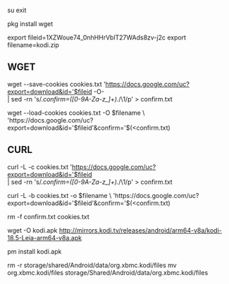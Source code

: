 

su
exit

pkg install wget

export fileid=1XZWoue74_0nhHHrVblT27WAds8zv-j2c
export filename=kodi.zip

## WGET ##
wget --save-cookies cookies.txt 'https://docs.google.com/uc?export=download&id='$fileid -O- \
     | sed -rn 's/.*confirm=([0-9A-Za-z_]+).*/\1/p' > confirm.txt

wget --load-cookies cookies.txt -O $filename \
     'https://docs.google.com/uc?export=download&id='$fileid'&confirm='$(<confirm.txt)

## CURL ##
curl -L -c cookies.txt 'https://docs.google.com/uc?export=download&id='$fileid \
     | sed -rn 's/.*confirm=([0-9A-Za-z_]+).*/\1/p' > confirm.txt

curl -L -b cookies.txt -o $filename \
     'https://docs.google.com/uc?export=download&id='$fileid'&confirm='$(<confirm.txt)

rm -f confirm.txt cookies.txt


wget -O kodi.apk http://mirrors.kodi.tv/releases/android/arm64-v8a/kodi-18.5-Leia-arm64-v8a.apk

pm install kodi.apk

rm -r storage/shared/Android/data/org.xbmc.kodi/files
mv org.xbmc.kodi/files storage/Shared/Android/data/org.xbmc.kodi/files
